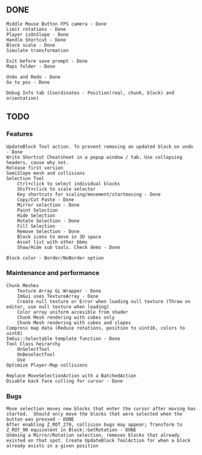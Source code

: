 
## DONE
    Middle Mouse Button FPS camera - Done
    Limit rotations - Done
    Player isOnSlope - Done
    Handle Shortcut - Done
    Block scale - Done
    Simulate transformation

    Exit before save prompt - Done
    Maps folder - Done
    
    Undo and Redo - Done
    Go to pos - Done

    Debug Info tab (Coordinates - Position(real, chunk, block) and orientation)

## TODO
### Features
    UpdateBlock Tool action. To prevent removing an updated block on undo - Done
    Write Shortcut Cheatsheet in a popup window / tab. Use collapsing headers, cause why not.
    Release first version
    SemiSlope mesh and collisions
    Selection Tool
        Ctrl+click to select individual blocks
        Shift+click to scale selector
        Key shortcuts for scaling/movement/startmoving - Done
        Copy/Cut Paste - Done
        Mirror selection - Done
        Paint Selection
        Hide Selection
        Rotate Selection - Done
        Fill Selection
        Remove Selection - Done
        Block icons to move in 3D space
        Asset list with other bbms
        Show/Hide sub tools. Check demo - Done
    
    Block color - Border/NoBorder option

### Maintenance and performance
    Chunk Meshes
        Texture Array GL Wrapper - Done
        ImGui uses TextureArray - Done
        Create null texture or Error when loading null texture (Throw on editor, use null texture when loading)
        Color array uniform accesible from shader
        Chunk Mesh rendering with cubes only
        Chunk Mesh rendering with cubes and slopes
    Compress map data (Reduce rotations, position to uint16, colors to uint8)
    ImGui::Selectable template function - Done
    Tool Class heirarchy
        OnSelectTool
        OnDeselectTool
        Use
    Optimize Player-Map collisions

    Replace MoveSelectionAction with a BatchedAction
    Disable back face culling for cursor - Done


### Bugs
    Move selection moves new blocks that enter the cursor after moving has started.  Should only move the blocks that were selected when the button was pressed - DONE
    After enabling Z_ROT_270, collision bugs may appear; Transform to Z_ROT_90 equivalent in Block::GetRotation - DONE
    Undoing a Mirror/Rotation selection, removes blocks that already existed on that spot. Create UpdateBlock ToolAction for when a block already exists in a given position
